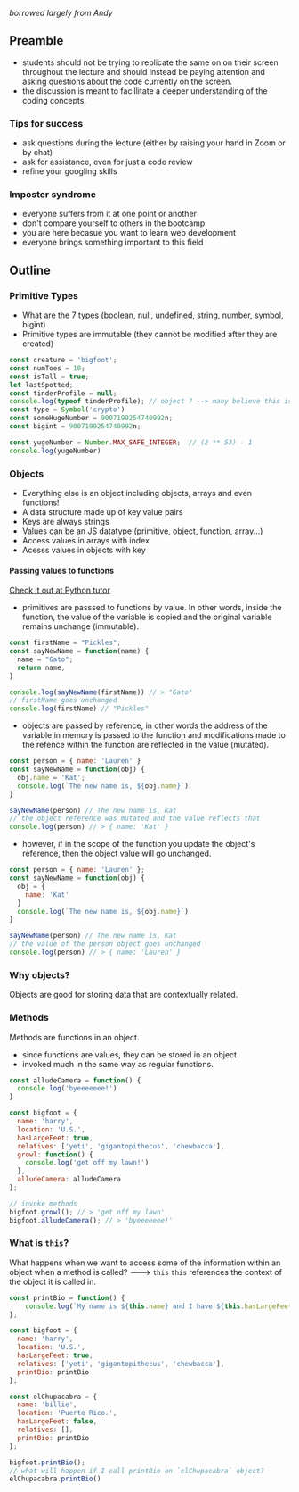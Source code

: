 *borrowed largely from Andy*

## Preamble

- students should not be trying to replicate the same on on their screen throughout the lecture and should instead be paying attention and asking questions about the code currently on the screen.
- the discussion is meant to facillitate a deeper understanding of the coding concepts.

### Tips for success
- ask questions during the lecture (either by raising your hand in Zoom or by chat)
- ask for assistance, even for just a code review
- refine your googling skills

### Imposter syndrome
- everyone suffers from it at one point or another 
- don't compare yourself to others in the bootcamp 
- you are here becasue you want to learn web development
- everyone brings something important to this field

## Outline

### Primitive Types

- What are the 7 types (boolean, null, undefined, string, number, symbol, bigint)
- Primitive types are immutable (they cannot be modified after they are created)

```js
const creature = 'bigfoot';
const numToes = 10;
const isTall = true;
let lastSpotted;
const tinderProfile = null;
console.log(typeof tinderProfile); // object ? --> many believe this is an artifact
const type = Symbol('crypto')
const someHugeNumber = 9007199254740992n;
const bigint = 9007199254740992n;

const yugeNumber = Number.MAX_SAFE_INTEGER;  // (2 ** 53) - 1 
console.log(yugeNumber)
```

### Objects

- Everything else is an object including objects, arrays and even functions!
- A data structure made up of key value pairs
- Keys are always strings
- Values can be an JS datatype (primitive, object, function, array...)
- Access values in arrays with index
- Acesss values in objects with key

#### Passing values to functions

[Check it out at Python tutor](http://pythontutor.com/javascript.html#mode=edit)

- primitives are passsed to functions by value. In other words, inside the function, the value of the variable is copied and the original variable remains unchange (immutable).

```js
const firstName = "Pickles";
const sayNewName = function(name) {
  name = "Gato";
  return name;
}

console.log(sayNewName(firstName)) // > "Gato"
// firstName goes unchanged
console.log(firstName) // "Pickles"
```

- objects are passed by reference, in other words the address of the variable in memory is passed to the function and modifications made to the refence within the function are reflected in the value (mutated).

```js
const person = { name: 'Lauren' }
const sayNewName = function(obj) {
  obj.name = 'Kat';
  console.log(`The new name is, ${obj.name}`)
}

sayNewName(person) // The new name is, Kat
// the object reference was mutated and the value reflects that
console.log(person) // > { name: 'Kat' }
```

- however, if in the scope of the function you update the object's reference, then the object value will go unchanged.

```js
const person = { name: 'Lauren' };
const sayNewName = function(obj) {
  obj = {
    name: 'Kat'
  }
  console.log(`The new name is, ${obj.name}`)
}

sayNewName(person) // The new name is, Kat
// the value of the person object goes unchanged
console.log(person) // > { name: 'Lauren' }
```

### Why objects?

Objects are good for storing data that are contextually related.


### Methods

Methods are functions in an object.
- since functions are values, they can be stored in an object
- invoked much in the same way as regular functions.

```js
const alludeCamera = function() {
  console.log('byeeeeeee!')
}

const bigfoot = {
  name: 'harry',
  location: 'U.S.',
  hasLargeFeet: true,
  relatives: ['yeti', 'gigantopithecus', 'chewbacca'],
  growl: function() {
    console.log('get off my lawn!')
  },
  alludeCamera: alludeCamera
};

// invoke methods
bigfoot.growl(); // > 'get off my lawn'
bigfoot.alludeCamera(); // > 'byeeeeeee!'
```

### What is `this`?
What happens when we want to access some of the information within an object when a method is called? ---> `this`
`this` references the context of the object it is called in. 

```js
const printBio = function() {
    console.log(`My name is ${this.name} and I have ${this.hasLargeFeet ? 'big' : 'small'} feet!`)
};

const bigfoot = {
  name: 'harry',
  location: 'U.S.',
  hasLargeFeet: true,
  relatives: ['yeti', 'gigantopithecus', 'chewbacca'],
  printBio: printBio
};

const elChupacabra = {
  name: 'billie',
  location: 'Puerto Rico.',
  hasLargeFeet: false,
  relatives: [],
  printBio: printBio
};

bigfoot.printBio();
// what will happen if I call printBio on `elChupacabra` object?
elChupacabra.printBio()
```